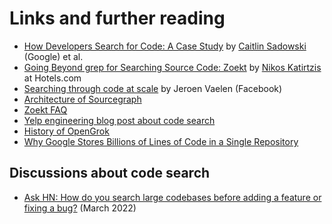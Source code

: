 # Links and further reading

- [How Developers Search for Code: A Case Study](https://static.googleusercontent.com/media/research.google.com/en//pubs/archive/43835.pdf) by [Caitlin Sadowski](https://research.google/people/CaitlinSadowski/) (Google) et al.
- [Going Beyond grep for Searching Source Code: Zoekt](https://medium.com/hotels-com-technology/going-beyond-grep-for-searching-source-code-zoekt-e7da88ac7b2e) by [Nikos Katirtzis](https://nikos912000.github.io/) at Hotels.com
- [Searching through code at scale](https://www.facebook.com/atscaleevents/videos/dev-tools-scale-searching-through-code-at-scale-jeroen-vae/1911812842425144/) by Jeroen Vaelen (Facebook)
- [Architecture of Sourcegraph](https://docs.sourcegraph.com/dev/background-information/architecture)
- [Zoekt FAQ](https://github.com/google/zoekt/blob/master/doc/faq.md)
- [Yelp engineering blog post about code search](https://engineeringblog.yelp.com/2019/11/winning-the-hackathon-with-sourcegraph.html)
- [History of OpenGrok](https://github.com/oracle/opengrok/wiki/Story-of-OpenGrok)
- [Why Google Stores Billions of Lines of Code in a Single Repository](https://cacm.acm.org/magazines/2016/7/204032-why-google-stores-billions-of-lines-of-code-in-a-single-repository/fulltext)

## Discussions about code search

- [Ask HN: How do you search large codebases before adding a feature or fixing a bug?](https://news.ycombinator.com/item?id=30819579) (March 2022)
